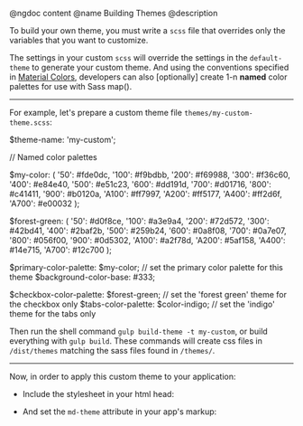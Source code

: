 @ngdoc content
@name Building Themes
@description

To build your own theme, you must write a `scss` file that overrides only the variables that you want to customize. 

The settings in your custom `scss` will override the settings in the `default-theme` to generate your custom theme. And using the conventions specified in [Material Colors](http://www.google.com/design/spec/style/color.html#color-ui-color-palette), developers can also [optionally] create 1-n **named** color palettes for use with Sass map().

- - -

For example, let's prepare a custom theme file `themes/my-custom-theme.scss`:

<hljs lang="js">
$theme-name: 'my-custom';

// Named color palettes

$my-color: (
  '50': #fde0dc,
  '100': #f9bdbb,
  '200': #f69988,
  '300': #f36c60,
  '400': #e84e40,
  '500': #e51c23,
  '600': #dd191d,
  '700': #d01716,
  '800': #c41411,
  '900': #b0120a,
  'A100': #ff7997,
  'A200': #ff5177,
  'A400': #ff2d6f,
  'A700': #e00032
);

$forest-green: (
  '50': #d0f8ce,
  '100': #a3e9a4,
  '200': #72d572,
  '300': #42bd41,
  '400': #2baf2b,
  '500': #259b24,
  '600': #0a8f08,
  '700': #0a7e07,
  '800': #056f00,
  '900': #0d5302,
  'A100': #a2f78d,
  'A200': #5af158,
  'A400': #14e715,
  'A700': #12c700
);

$primary-color-palette: $my-color;  // set the primary color palette for this theme
$background-color-base: #333;

$checkbox-color-palette: $forest-green; // set the 'forest green' theme for the checkbox only
$tabs-color-palette: $color-indigo; // set the 'indigo' theme for the tabs only
</hljs>

Then run the shell command `gulp build-theme -t my-custom`, or build everything with `gulp build`.
These commands will create css files in `/dist/themes` matching the sass files found in `/themes/`.

- - -

Now, in order to apply this custom theme to your application:

- Include the stylesheet in your html head:
  <p></p>
  <hljs lang="html">
  <link rel="stylesheet" href="themes/angular-material.css">
  <link rel="stylesheet" href="themes/my-custom-theme.css">
  </hljs>

- And set the `md-theme` attribute in your app's markup:
  <hljs lang="html">
  <div ng-app="myApp" md-theme="my-custom">

  </div>
  </hljs>
